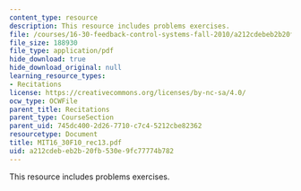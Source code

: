 ```yaml
---
content_type: resource
description: This resource includes problems exercises.
file: /courses/16-30-feedback-control-systems-fall-2010/a212cdebeb2b20fb530e9fc77774b782_MIT16_30F10_rec13.pdf
file_size: 188930
file_type: application/pdf
hide_download: true
hide_download_original: null
learning_resource_types:
- Recitations
license: https://creativecommons.org/licenses/by-nc-sa/4.0/
ocw_type: OCWFile
parent_title: Recitations
parent_type: CourseSection
parent_uid: 745dc400-2d26-7710-c7c4-5212cbe82362
resourcetype: Document
title: MIT16_30F10_rec13.pdf
uid: a212cdeb-eb2b-20fb-530e-9fc77774b782
---
```

This resource includes problems exercises.